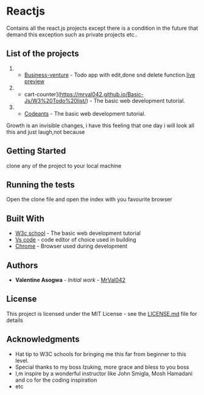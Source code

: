 # Reactjs
Contains all the react.js projects except there is a condition in the future that demand this exception such as private projects etc..

## List of the projects
1. * [Business-venture](https://mrval042.github.io/Basic-Js/Todo%20app/) - Todo app with edit,done snd delete function.[live preview](https://mrval042.github.io/Basic-Js/Todo%20app/)
2. * cart-counter](https://mrval042.github.io/Basic-Js/W3%20Todo%20list/) - The basic web development tutorial.
3. * [Codeants](https://mrval042.github.io/Basic-Js/acme-web/) - The basic web development tutorial.


Growth is an invisible changes, i have this feeling that one day i will look all this and just laugh,not because

## Getting Started

clone any of the project to your local machine  

## Running the tests

Open the clone file and open the index with you favourite browser

## Built With

* [W3c school](https://www.w3schools.com/) - The basic web development tutorial
* [Vs code](https://code.visualstudio.com/) - code editor of choice used in building
* [Chrome](https://www.google.com/chrome/) - Browser used during development

## Authors

* **Valentine Asogwa** - *Initial work* - [MrVal042](https://github.com/MrVal042)

## License

This project is licensed under the MIT License - see the [LICENSE.md](LICENSE.md) file for details

## Acknowledgments

* Hat tip to W3C schools for bringing me this far from beginner to this level.
* Special thanks to my boss Izuking, more grace and bless to you boss
* I,m inspire by a wonderful instructor like John Smigla, Mosh Hamadani and co for the coding inspiration
* etc

